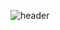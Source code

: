 ![header](https://capsule-render.vercel.app/api?type=waving&color=black&fontColor=white&text=KIMMINA&fontSize=20)
